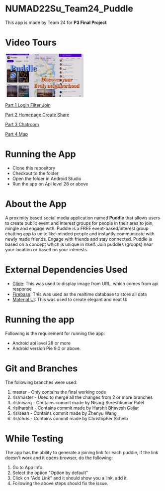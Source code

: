 # NUMAD22Su_Team24_Puddle
This app is made by Team 24 for **P3 Final Project**

# Video Tours
<img src="./puddle-project.png" width="50%">

[Part 1 Login Filter Join](https://youtu.be/r8jXYaUzRp8)

[Part 2 Homepage Create Share](https://youtu.be/oYm6n5S5CGU)

[Part 3 Chatroom](https://youtu.be/cuA34VItn_A)

[Part 4 Map](https://youtu.be/YUkcJ53CLT0)

# Running the App
- Clone this repository
- Checkout to the folder
- Open the folder in Android Studio
- Run the app on Api level 28 or above

# About the App
  A proximity based social media application named **Puddle** that allows users to create public event and interest groups for people in their area to      join, mingle and engage with. Puddle is a FREE event-based/interest group chatting app to unite like-minded people
and instantly communicate with newly made friends. Engage with friends and stay
connected. Puddle is based on a concept which is unique in itself. Join puddles
(groups) near your location or based on your interests.
  

# External Dependencies Used
- [Glide](https://github.com/bumptech/glide): This was used to display image from URL, which comes from api response
- [Firebase](https://firebase.google.com/): This was used as the realtime database to store all data
- [Material UI](https://material.io/develop/android): This was used to create elegant and neat UI

# Running the app
Following is the requirement for running the app:
- Android api level 28 or more
- Android version Pie 9.0 or above.

# Git and Branches
The following branches were used:
1. master - Only contains the final working code
2. rls/master - Used to merge all the changes from 2 or more branches
3. rls/nisarg - Contains commit made by Nisarg Sureshkumar Patel
4. rls/harshit - Contains commit made by Harshit Bhavesh Gajjar
5. rls/sean - Contains commit made by Zhenyu Wang
6. rls/chris - Contains commit made by Christopher Schelb

# While Testing
The app has the ability to generate a joining link for each puddle, if the link doesn't work and it opens browser, do the following:
1. Go to App Info
2. Select the option "Option by default"
3. Click on "Add Link" and it should show you a link, add it.
4. Following the above steps should fix the issue.

